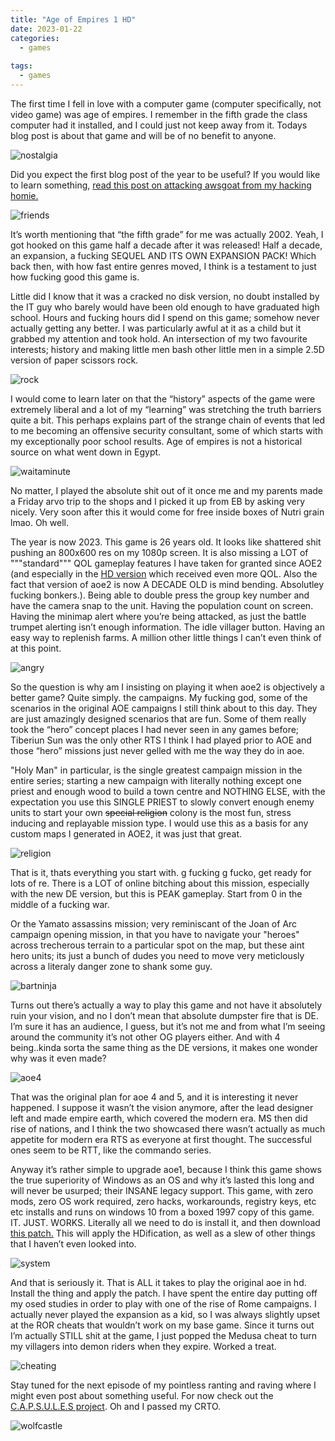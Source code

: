```yaml
---
title: "Age of Empires 1 HD"
date: 2023-01-22
categories:
  - games
  
tags:
  - games
---
```

The first time I fell in love with a computer game (computer specifically, not video game) was age of empires. I remember in the fifth grade the class computer had it installed, and I could just not keep away from it. Todays blog post is about that game and will be of no benefit to anyone. 

![nostalgia](/assets/images/aoe/nostalgia.png)

Did you expect the first blog post of the year to be useful? If you would like to learn something, [read this post on attacking awsgoat from my hacking homie.](https://kymb0.github.io/IAM-attacking-AWS-rn/)

![friends](/assets/images/aoe/friends.png)

It’s worth mentioning that “the fifth grade” for me was actually 2002. Yeah, I got hooked on this game half a decade after it was released! Half a decade, an expansion, a fucking SEQUEL AND ITS OWN EXPANSION PACK! Which back then, with how fast entire genres moved, I think is a testament to just how fucking good this game is.

Little did I know that it was a cracked no disk version, no doubt installed by the IT guy who barely would have been old enough to have graduated high school.
Hours and fucking hours did I spend on this game; somehow never actually getting any better. I was particularly awful at it as a child but it grabbed my attention and took hold. An intersection of my two favourite interests; history and making little men bash other little men in a simple 2.5D version of paper scissors rock.

![rock](/assets/images/aoe/rock.jpg)

I would come to learn later on that the “history” aspects of the game were extremely liberal and a lot of my “learning” was stretching the truth barriers quite a bit. This perhaps explains part of the strange chain of events that led to me becoming an offensive security consultant, some of which starts with my exceptionally poor school results. Age of empires is not a historical source on what went down in Egypt. 

![waitaminute](/assets/images/aoe/waitaminute.jpg)

No matter, I played the absolute shit out of it once me and my parents made a Friday arvo trip to the shops and I picked it up from EB by asking very nicely. Very soon after this it would come for free inside boxes of Nutri grain lmao. Oh well.

The year is now 2023. This game is 26 years old. It looks like shattered shit pushing an 800x600 res on my 1080p screen. It is also missing a LOT of """standard""" QOL gameplay features I have taken for granted since AOE2 (and especially in the [HD version](https://store.steampowered.com/app/221380/Age_of_Empires_II_2013/) which received even more QOL. Also the fact that version of aoe2 is now A DECADE OLD is mind bending. Absolutley fucking bonkers.). Being able to double press the group key number and have the camera snap to the unit. Having the population count on screen. Having the minimap alert where you’re being attacked, as just the battle trumpet alerting isn’t enough information. The idle villager button. Having an easy way to replenish farms. A million other little things I can’t even think of at this point.

![angry](/assets/images/aoe/angry.jpg)

So the question is why am I insisting on playing it when aoe2 is objectively a better game? Quite simply. the campaigns. My fucking god, some of the scenarios in the original AOE campaigns I still think about to this day. They are just amazingly designed scenarios that are fun. Some of them really took the “hero” concept places I had never seen in any games before; Tiberiun Sun was the only other RTS I think I had played prior to AOE and those “hero” missions just never gelled with me the way they do in aoe.

"Holy Man" in particular, is the single greatest campaign mission in the entire series; starting a new campaign with literally nothing except one priest and enough wood to build a town centre and NOTHING ELSE, with the expectation you use this SINGLE PRIEST to slowly convert enough enemy units to start your own ~~special religion~~ colony is the most fun, stress inducing and replayable mission type. I would use this as a basis for any custom maps I generated in AOE2, it was just that great.

![religion](/assets/images/aoe/holyman.png)

That is it, thats everything you start with. g fucking g fucko, get ready for lots of re. There is a LOT of online bitching about this mission, especially with the new DE version, but this is PEAK gameplay. Start from 0 in the middle of a fucking war.

Or the Yamato assassins mission; very reminiscant of the Joan of Arc campaign opening mission, in that you have to navigate your "heroes" across trecherous terrain to a particular spot on the map, but these aint hero units; its just a bunch of dudes you need to move very meticlously across a literaly danger zone to shank some guy.

![bartninja](/assets/images/aoe/ninja.jpg)

Turns out there’s actually a way to play this game and not have it absolutely ruin your vision, and no I don’t mean that absolute dumpster fire that is DE. I’m sure it has an audience, I guess, but it’s not me and from what I’m seeing around the community it’s not other OG players either. And with 4 being..kinda sorta the same thing as the DE versions, it makes one wonder why was it even made?

![aoe4](/assets/images/aoe/aoe4.jpg)

That was the original plan for aoe 4 and 5, and it is interesting it never happened. I suppose it wasn’t the vision anymore, after the lead designer left and made empire earth, which covered the modern era. MS then did rise of nations, and I think the two showcased there wasn’t actually as much appetite for modern era RTS as everyone at first thought. The successful ones seem to be RTT, like the commando series.

Anyway it’s rather simple to upgrade aoe1, because I think this game shows the true superiority of Windows as an OS and why it’s lasted this long and will never be usurped; their INSANE legacy support. This game, with zero mods, zero OS work required, zero hacks, workarounds, registry keys, etc etc installs and runs on windows 10 from a boxed 1997 copy of this game. IT. JUST. WORKS. Literally all we need to do is install it, and then download [this patch.](https://upatch-hd.weebly.com/) This will apply the HDification, as well as a slew of other things that I haven’t even looked into.

![system](/assets/images/aoe/system.jpg)

And that is seriously it. That is ALL it takes to play the original aoe in hd. Install the thing and apply the patch. I have spent the entire day putting off my osed studies in order to play with one of the rise of Rome campaigns. I actually never played the expansion as a kid, so I was always slightly upset at the ROR cheats that wouldn’t work on my base game. Since it turns out I’m actually STILL shit at the game, I just popped the Medusa cheat to turn my villagers into demon riders when they expire. Worked a treat.

![cheating](/assets/images/aoe/cheating.jpg)

Stay tuned for the next episode of my pointless ranting and raving where I might even post about something useful. For now check out the [C.A.P.S.U.L.E.S project](https://github.com/onecloudemoji/C.A.P.S.U.L.E.S). Oh and I passed my CRTO.

![wolfcastle](/assets/images/fable/mcbain.jpg)
